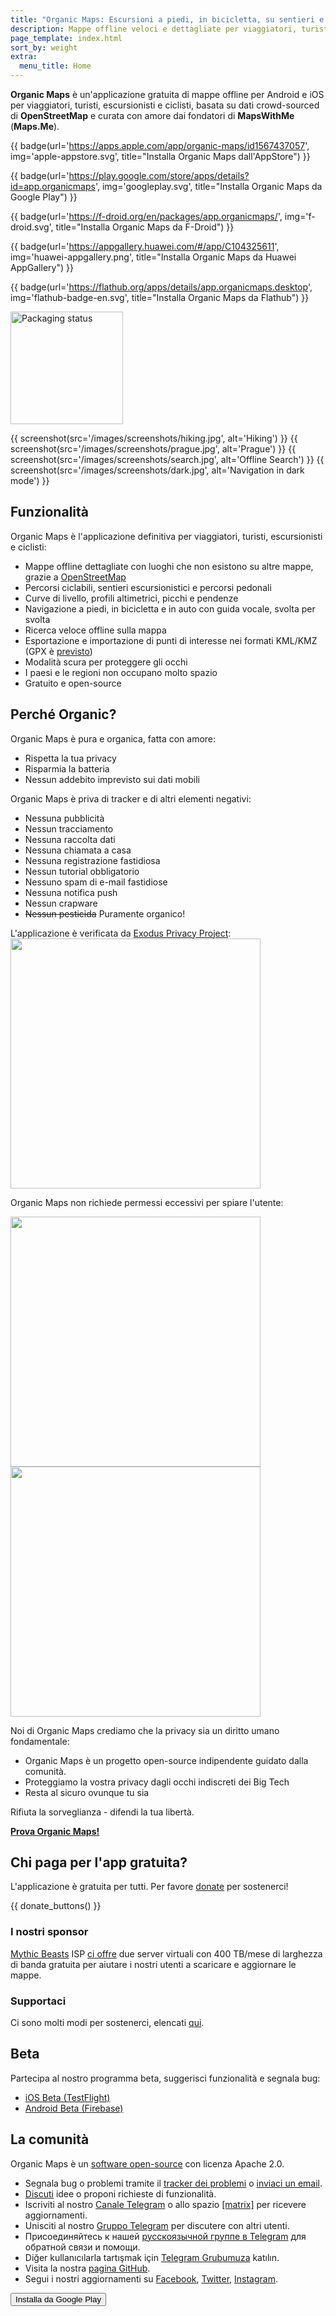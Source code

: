 ```yaml
---
title: "Organic Maps: Escursioni a piedi, in bicicletta, su sentieri e navigazione offline"
description: Mappe offline veloci e dettagliate per viaggiatori, turisti, escursionisti e ciclisti, basate su OpenStreetMap e curate con amore dai fondatori di MapsWithMe (Maps.Me).
page_template: index.html
sort_by: weight
extra:
  menu_title: Home
---
```


**Organic Maps** è un'applicazione gratuita di mappe offline per Android e iOS per viaggiatori, turisti, escursionisti e ciclisti, basata su dati crowd-sourced di **OpenStreetMap** e curata con amore dai fondatori di **MapsWithMe** (**Maps.Me**).

<p id='install'>

{{ badge(url='https://apps.apple.com/app/organic-maps/id1567437057', img='apple-appstore.svg', title="Installa Organic Maps dall'AppStore") }}

{{ badge(url='https://play.google.com/store/apps/details?id=app.organicmaps', img='googleplay.svg', title="Installa Organic Maps da Google Play") }}

{{ badge(url='https://f-droid.org/en/packages/app.organicmaps/', img='f-droid.svg', title="Installa Organic Maps da F-Droid") }}

{{ badge(url='https://appgallery.huawei.com/#/app/C104325611', img='huawei-appgallery.png', title="Installa Organic Maps da Huawei AppGallery") }}

{{ badge(url='https://flathub.org/apps/details/app.organicmaps.desktop', img='flathub-badge-en.svg', title="Installa Organic Maps da Flathub") }}

  <a href="https://repology.org/project/organicmaps/versions">
    <img src="https://repology.org/badge/vertical-allrepos/organicmaps.svg" width="180" alt="Packaging status">
  </a>
</p>

{{ screenshot(src='/images/screenshots/hiking.jpg', alt='Hiking') }}
{{ screenshot(src='/images/screenshots/prague.jpg', alt='Prague') }}
{{ screenshot(src='/images/screenshots/search.jpg', alt='Offline Search') }}
{{ screenshot(src='/images/screenshots/dark.jpg', alt='Navigation in dark mode') }}

## Funzionalità

Organic Maps è l'applicazione definitiva per viaggiatori, turisti, escursionisti e ciclisti:

- Mappe offline dettagliate con luoghi che non esistono su altre mappe, grazie a [OpenStreetMap](https://osm.org)
- Percorsi ciclabili, sentieri escursionistici e percorsi pedonali
- Curve di livello, profili altimetrici, picchi e pendenze
- Navigazione a piedi, in bicicletta e in auto con guida vocale, svolta per svolta
- Ricerca veloce offline sulla mappa
- Esportazione e importazione di punti di interesse nei formati KML/KMZ (GPX è [previsto](https://github.com/organicmaps/organicmaps/issues/624))
- Modalità scura per proteggere gli occhi
- I paesi e le regioni non occupano molto spazio
- Gratuito e open-source

## Perché Organic?

Organic Maps è pura e organica, fatta con amore:

- Rispetta la tua privacy
- Risparmia la batteria
- Nessun addebito imprevisto sui dati mobili

Organic Maps è priva di tracker e di altri elementi negativi:

- Nessuna pubblicità
- Nessun tracciamento
- Nessuna raccolta dati
- Nessuna chiamata a casa
- Nessuna registrazione fastidiosa
- Nessun tutorial obbligatorio
- Nessuno spam di e-mail fastidiose
- Nessuna notifica push
- Nessun crapware
- ~~Nessun pesticida~~ Puramente organico!

L'applicazione è verificata da <a href='https://reports.exodus-privacy.eu.org/en/reports/app.organicmaps/latest/'>Exodus Privacy Project</a>:
<br/>
<img src='/images/privacy/exodus.png' width='400'>

Organic Maps non richiede permessi eccessivi per spiare l'utente:

<img src='/images/privacy/om.jpg' width='400'>
<img src='/images/privacy/mm.jpg' width='400'>

Noi di Organic Maps crediamo che la privacy sia un diritto umano fondamentale:

- Organic Maps è un progetto open-source indipendente guidato dalla comunità.
- Proteggiamo la vostra privacy dagli occhi indiscreti dei Big Tech
- Resta al sicuro ovunque tu sia

Rifiuta la sorveglianza - difendi la tua libertà.


<a href="#install"><strong>Prova Organic Maps!</strong></a>

## Chi paga per l'app gratuita?

L'applicazione è gratuita per tutti. Per favore [donate](@/donate/index.md) per sostenerci!

{{ donate_buttons() }}

### I nostri sponsor

[Mythic Beasts](https://www.mythic-beasts.com/) ISP [ci offre](https://www.mythic-beasts.com/blog/2021/10/06/improving-the-world-bit-by-expensive-bit/) due server virtuali con 400 TB/mese di larghezza di banda gratuita per aiutare i nostri utenti a scaricare e aggiornare le mappe.

### Supportaci

Ci sono molti modi per sostenerci, elencati [qui](@/support-us/index.md).

## Beta

Partecipa al nostro programma beta, suggerisci funzionalità e segnala bug:

- [iOS Beta (TestFlight)](https://testflight.apple.com/join/lrKCl08I)
- [Android Beta (Firebase)](https://appdistribution.firebase.dev/i/9ec3bca5e2b47373)

## La comunità

Organic Maps è un [software open-source](https://github.com/organicmaps/organicmaps) con licenza Apache 2.0.

- Segnala bug o problemi tramite il [tracker dei problemi](https://github.com/organicmaps/organicmaps/issues) o [inviaci un email](mailto:hello@organicmaps.app).
- [Discuti](https://github.com/organicmaps/organicmaps/discussions/categories/ideas) idee o proponi richieste di funzionalità.
- Iscriviti al nostro [Canale Telegram](https://t.me/OrganicMapsApp) o allo spazio [[matrix]](https://matrix.to/#/#organicmaps:matrix.org) per ricevere aggiornamenti.
- Unisciti al nostro [Gruppo Telegram](https://t.me/OrganicMaps) per discutere con altri utenti.
- Присоединяйтесь к нашей [русскоязычной группе в Telegram](https://t.me/OrganicMapsRu) для обратной связи и помощи.
- Diğer kullanıcılarla tartışmak için [Telegram Grubumuza](https://t.me/OrganicMapsTR) katılın.
- Visita la nostra [pagina GitHub](https://github.com/organicmaps/organicmaps).
- Segui i nostri aggiornamenti su [Facebook](https://facebook.com/OrganicMaps), [Twitter](https://twitter.com/OrganicMapsApp), [Instagram](https://instagram.com/organicmaps.app/).

<button id='add' class='installButton'>
  Installa da Google Play
</button>

<script>
  // https://developers.google.com/web/fundamentals/app-install-banners/native
  window.addEventListener('beforeinstallprompt', (e) => {
    // Prevent Chrome 67 and earlier from automatically showing the prompt
    e.preventDefault();
    const add = document.getElementById('add');
    add.style.display = 'block';
    add.onclick = () => {
      e.prompt();
    }
  });
</script>
